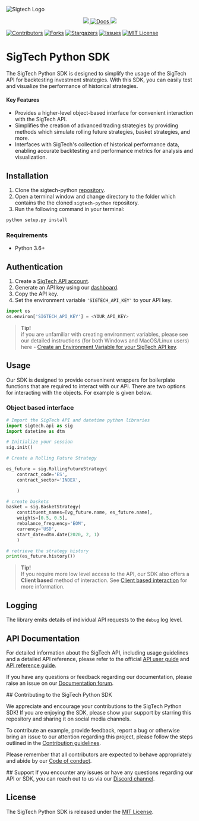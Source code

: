 ![Sigtech Logo](https://sigtech.com/wp-content/uploads/2023/06/API_Documentation_Hub_Assets_SigTech_Logo_W.svg)


<p align="center" id="dummy">
    <a href="https://discord.gg/XcVJDYV4k7">
        <img src="https://img.shields.io/badge/CHAT-DISCORD-blue?style=for-the-badge&logo=discord&labelColor=rgb(55,55,55)&color=blueviolet">
    </a>
    <a href="https://learn.sigtech.com">
        <img src="https://img.shields.io/badge/Docs-API_REFERENCE-1338be?&style=for-the-badge&logo=wiki&link=https://learn.sigtech.com/reference" alt="Docs" />
    </a>
     <a href="https://twitter.com/sigtechltd/">
        <img src="https://img.shields.io/badge/follow-%40sigtechltd-1DA1F2?logo=twitter&style=for-the-badge" />
    </a>
<p>

[![Contributors][contributors-shield]][contributors-url]
[![Forks][forks-shield]][forks-url]
[![Stargazers][stars-shield]][stars-url]
[![Issues][issues-shield]][issues-url]
[![MIT License][license-shield]][license-url]


# SigTech Python SDK
The SigTech Python SDK is designed to simplify the usage of the SigTech API for backtesting investment strategies. With this SDK, you can easily test and visualize the performance of historical strategies.

#### Key Features
- Provides a higher-level object-based interface for convenient interaction with the SigTech API.
- Simplifies the creation of advanced trading strategies by providing methods which simulate rolling future strategies, basket strategies, and more.
- Interfaces with SigTech's collection of historical performance data, enabling accurate backtesting and performance metrics for analysis and visualization.

## Installation
1. Clone the sigtech-python [repository](https://github.com/SIGTechnologies/sigtech-python).
1. Open a terminal window and change directory to the folder which contains the the cloned `sigtech-python` repository.
1. Run the following command in your terminal:
```sh
python setup.py install
```

### Requirements
-   Python 3.6+

## Authentication
1. Create a [SigTech API account](https://dashboard.sigtech.com).
1. Generate an API key using our [dashboard](https://dashboard.sigtech.com/api). 
1. Copy the API key.
1. Set the environment variable `'SIGTECH_API_KEY'` to your API key.
```python
import os
os.environ['SIGTECH_API_KEY'] = <YOUR_API_KEY>
```

>**Tip!**\
>if you are unfamiliar with creating environment variables, please see our detailed instructions (for both Windows and MacOS/Linux users) here - [Create an Environment Variable for your SigTech API key]((https://github.com/SIGTechnologies/sigtech-python/blob/master/CONTRIBUTION.md)).

## Usage

Our SDK is designed to provide conveninent wrappers for boilerplate functions that are required to interact with our API.
There are two options for interacting with the objects.
For example is given below.
### Object based interface 
```python
# Import the SigTech API and datetime python libraries
import sigtech.api as sig
import datetime as dtm

# Initialize your session
sig.init()

# Create a Rolling Future Strategy

es_future = sig.RollingFutureStrategy(
    contract_code='ES', 
    contract_sector='INDEX',

    )

# create baskets
basket = sig.BasketStrategy(
    constituent_names=[vg_future.name, es_future.name], 
    weights=[0.5, 0.5],
    rebalance_frequency='EOM', 
    currency='USD', 
    start_date=dtm.date(2020, 2, 1)
    )

# retrieve the strategy history
print(es_future.history())
```

>**Tip!**\
>If you require more low level access to the API, our SDK also offers a **Client based** method of interaction. See [Client based interaction]() for more information.

## Logging

The library emits details of individual API requests to the `debug` log level.

## API Documentation
For detailed information about the SigTech API, including usage guidelines and a detailed API reference, please refer to the official [API user guide](https://learn.sigtech.com/docs) and [API reference guide](https://learn.sigtech.com/reference). 

If you have any questions or feedback regarding our documentation, please raise an issue on our [Documentation forum](https://learn.sigtech.com/discuss).

## Contributing to the SigTech Python SDK

We appreciate and encourage your contributions to the SigTech Python SDK! If you are enjoying the SDK, please show your support by starring this repository and sharing it on social media channels. 

To contribute an example, provide feedback, report a bug or otherwise bring an issue to our attention regarding this project, please follow the steps outlined in the [Contribution guidelines](https://github.com/SIGTechnologies/sigtech-python/blob/master/CONTRIBUTION.md). 

Please remember that all contributors are expected to behave appropriately and abide by our [Code of conduct](https://github.com/SIGTechnologies/sigtech-python/blob/master/CODE_OF_CONDUCT.md).

## Support
If you encounter any issues or have any questions regarding our API or SDK, you can reach out to us via our [Discord channel](https://discord.gg/XcVJDYV4k7).

## License
The SigTech Python SDK is released under the [MIT License](https://www.google.com).



[contributors-shield]: https://img.shields.io/github/contributors/SIGTechnologies/sigtech-python.svg?style=for-the-badge
[contributors-url]: https://github.com/SIGTechnologies/sigtech-python/graphs/contributors
[forks-shield]: https://img.shields.io/github/forks/SIGTechnologies/sigtech-python.svg?style=for-the-badge
[forks-url]: https://github.com/SIGTechnologies/sigtech-python/network/members
[stars-shield]: https://img.shields.io/github/stars/SIGTechnologies/sigtech-python.svg?style=for-the-badge
[stars-url]: https://github.com/othneildrew/SIGTechnologies/sigtech-python
[issues-shield]: https://img.shields.io/github/issues/SIGTechnologies/sigtech-python.svg?style=for-the-badge
[issues-url]: https://github.com/othneildrew/Best-README-Template/issues
[license-shield]: https://img.shields.io/github/license/SIGTechnologies/sigtech-python.svg?style=for-the-badge
[license-url]: https://github.com/SIGTechnologies/sigtech-python/blob/master/LICENSE.txt
[repo_wiki_url]: https://www.learn.sigtech.com
[repo_wiki_img]: https://img.shields.io/badge/docs-wiki_page-blue?style=for-the-badge&logo=none